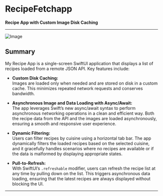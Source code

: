 # RecipeFetchapp

**Recipe App with Custom Image Disk Caching**

---
![Image](https://github.com/user-attachments/assets/cdd35703-a8a7-4c3f-98b9-b28f404fb4e1)
## Summary

My Recipe App is a single-screen SwiftUI application that displays a list of recipes loaded from a remote JSON API. Key features include:

- **Custom Disk Caching:**  
  Images are loaded only when needed and are stored on disk in a custom cache. This minimizes repeated network requests and conserves bandwidth.

- **Asynchronous Image and Data Loading with Async/Await:**  
  The app leverages Swift’s new async/await syntax to perform asynchronous networking operations in a clean and efficient way. Both the recipe data from the API and the images are loaded asynchronously, ensuring a smooth and responsive user experience.

- **Dynamic Filtering:**  
  Users can filter recipes by cuisine using a horizontal tab bar. The app dynamically filters the loaded recipes based on the selected cuisine, and it gracefully handles scenarios where no recipes are available or if the data is malformed by displaying appropriate states.

- **Pull-to-Refresh:**  
  With SwiftUI’s `.refreshable` modifier, users can refresh the recipe list at any time by pulling down on the list. This triggers asynchronous data loading, ensuring that the latest recipes are always displayed without blocking the UI.

---


